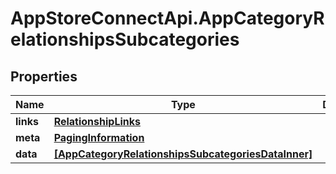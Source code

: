 # AppStoreConnectApi.AppCategoryRelationshipsSubcategories

## Properties

Name | Type | Description | Notes
------------ | ------------- | ------------- | -------------
**links** | [**RelationshipLinks**](RelationshipLinks.md) |  | [optional] 
**meta** | [**PagingInformation**](PagingInformation.md) |  | [optional] 
**data** | [**[AppCategoryRelationshipsSubcategoriesDataInner]**](AppCategoryRelationshipsSubcategoriesDataInner.md) |  | [optional] 


